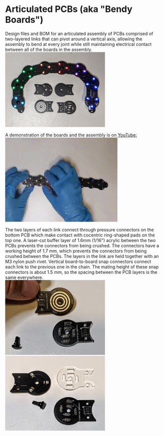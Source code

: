 # Articulated PCBs (aka "Bendy Boards")
Design files and BOM for an articulated assembly of PCBs comprised of two-layered links that can pivot around a vertical axis, allowing the assembly to bend at every joint while still maintaining electrical contact between all of the boards in the assembly.<BR>
<img src="./Images/BentAssemblyWithPCBs.jpg" width="320px">

A demonstration of the boards and the assembly is on <a href="https://www.youtube.com/watch?v=9HDyzVgGNhk">YouTube:<BR> 
<img src="./Images/BoardsBendingAnimation.gif" width="360px"></a>

The two layers of each link connect through pressure connectors on the bottom PCB which make contact with cocentric ring-shaped pads on the top one. A laser-cut buffer layer of 1.6mm (1/16") acrylic between the two PCBs prevents the connectors from being crushed. The connectors have a working height of 1.7 mm, which prevents the connectors from being crushed between the PCBs. The layers in the link are held together with an M3 nylon push rivet. Vertical board-to-board snap connectors connect each link to the previous one in the chain. The mating height of these snap connectors is about 1.5 mm, so the spacing between the PCB layers is the same everywhere.<BR>
<img src="./Images/CocentricPads.jpg" width="320px"> <img src="./Images/LinkCloseUp.jpg" width="320px">

